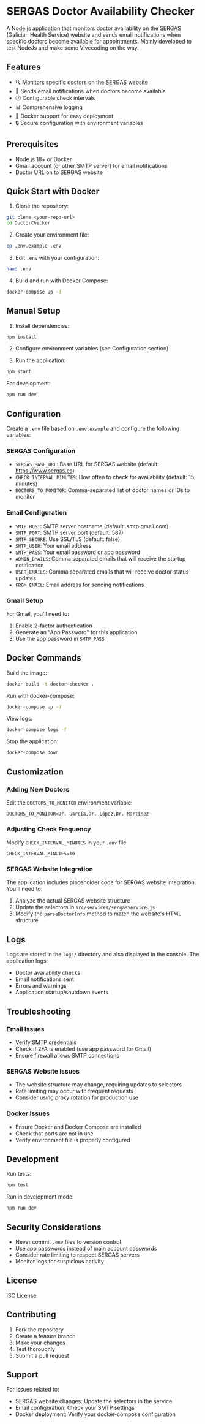 # SERGAS Doctor Availability Checker

A Node.js application that monitors doctor availability on the SERGAS (Galician Health Service) website and sends email notifications when specific doctors become available for appointments. Mainly developed to test NodeJs and make some Vivecoding on the way.

## Features

- 🔍 Monitors specific doctors on the SERGAS website
- 📧 Sends email notifications when doctors become available
- 🕐 Configurable check intervals
- 📊 Comprehensive logging
- 🐳 Docker support for easy deployment
- 🔒 Secure configuration with environment variables

## Prerequisites

- Node.js 18+ or Docker
- Gmail account (or other SMTP server) for email notifications
- Doctor URL on to SERGAS website

## Quick Start with Docker

1. Clone the repository:
```bash
git clone <your-repo-url>
cd DoctorChecker
```

2. Create your environment file:
```bash
cp .env.example .env
```

3. Edit `.env` with your configuration:
```bash
nano .env
```

4. Build and run with Docker Compose:
```bash
docker-compose up -d
```

## Manual Setup

1. Install dependencies:
```bash
npm install
```

2. Configure environment variables (see Configuration section)

3. Run the application:
```bash
npm start
```

For development:
```bash
npm run dev
```

## Configuration

Create a `.env` file based on `.env.example` and configure the following variables:

### SERGAS Configuration
- `SERGAS_BASE_URL`: Base URL for SERGAS website (default: https://www.sergas.es)
- `CHECK_INTERVAL_MINUTES`: How often to check for availability (default: 15 minutes)
- `DOCTORS_TO_MONITOR`: Comma-separated list of doctor names or IDs to monitor

### Email Configuration
- `SMTP_HOST`: SMTP server hostname (default: smtp.gmail.com)
- `SMTP_PORT`: SMTP server port (default: 587)
- `SMTP_SECURE`: Use SSL/TLS (default: false)
- `SMTP_USER`: Your email address
- `SMTP_PASS`: Your email password or app password
- `ADMIN_EMAILS`: Comma separated emails that will receive the startup notification
- `USER_EMAILS`: Comma separated emails that will receive doctor status updates
- `FROM_EMAIL`: Email address for sending notifications

### Gmail Setup
For Gmail, you'll need to:
1. Enable 2-factor authentication
2. Generate an "App Password" for this application
3. Use the app password in `SMTP_PASS`

## Docker Commands

Build the image:
```bash
docker build -t doctor-checker .
```

Run with docker-compose:
```bash
docker-compose up -d
```

View logs:
```bash
docker-compose logs -f
```

Stop the application:
```bash
docker-compose down
```

## Customization

### Adding New Doctors
Edit the `DOCTORS_TO_MONITOR` environment variable:
```
DOCTORS_TO_MONITOR=Dr. García,Dr. López,Dr. Martínez
```

### Adjusting Check Frequency
Modify `CHECK_INTERVAL_MINUTES` in your `.env` file:
```
CHECK_INTERVAL_MINUTES=10
```

### SERGAS Website Integration
The application includes placeholder code for SERGAS website integration. You'll need to:

1. Analyze the actual SERGAS website structure
2. Update the selectors in `src/services/sergasService.js`
3. Modify the `parseDoctorInfo` method to match the website's HTML structure

## Logs

Logs are stored in the `logs/` directory and also displayed in the console. The application logs:
- Doctor availability checks
- Email notifications sent
- Errors and warnings
- Application startup/shutdown events

## Troubleshooting

### Email Issues
- Verify SMTP credentials
- Check if 2FA is enabled (use app password for Gmail)
- Ensure firewall allows SMTP connections

### SERGAS Website Issues
- The website structure may change, requiring updates to selectors
- Rate limiting may occur with frequent requests
- Consider using proxy rotation for production use

### Docker Issues
- Ensure Docker and Docker Compose are installed
- Check that ports are not in use
- Verify environment file is properly configured

## Development

Run tests:
```bash
npm test
```

Run in development mode:
```bash
npm run dev
```

## Security Considerations

- Never commit `.env` files to version control
- Use app passwords instead of main account passwords
- Consider rate limiting to respect SERGAS servers
- Monitor logs for suspicious activity

## License

ISC License

## Contributing

1. Fork the repository
2. Create a feature branch
3. Make your changes
4. Test thoroughly
5. Submit a pull request

## Support

For issues related to:
- SERGAS website changes: Update the selectors in the service
- Email configuration: Check your SMTP settings
- Docker deployment: Verify your docker-compose configuration
